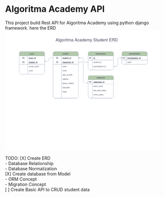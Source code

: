 # Algoritma Academy API

This project build Rest API for Algoritma Academy using python django framework.
here the ERD 
![](academy_erd.png)



TODO:
[X] Create ERD      
    - Database Relationship      
    - Database Normalization      
[X] Create database from Model      
    - ORM Concept      
    - Migration Concept       
[ ] Create Basic API to CRUD student data      



